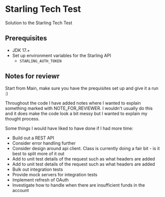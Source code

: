 # Starling Tech Test

Solution to the Starling Tech Test

## Prerequisites

- JDK 17.+
- Set up environment variables for the Starling API
  - `STARLING_AUTH_TOKEN`

## Notes for reviewr

Start from Main, make sure you have the prequisites set up and give it a run :)

Throughout the code I have added notes where I wanted to explain something marked with NOTE_FOR_REVIEWER. I wouldn't 
usually do this and it does make the code look a bit messy but I wanted to explain my thought process.

Some things I would have liked to have done if I had more time:
- Build out a REST API
- Consider error handling further
- Consider design around api client. Class is currently doing a fair bit -  is it best to split more of it out
- Add to unit test details of the request such as what headers are added
- Add to unit test details of the request such as what headers are added
- Bulk out integration tests
- Provide mock servers for integration tests
- Implement refresh of OAuth
- Investigate how to handle when there are insufficient funds in the account

